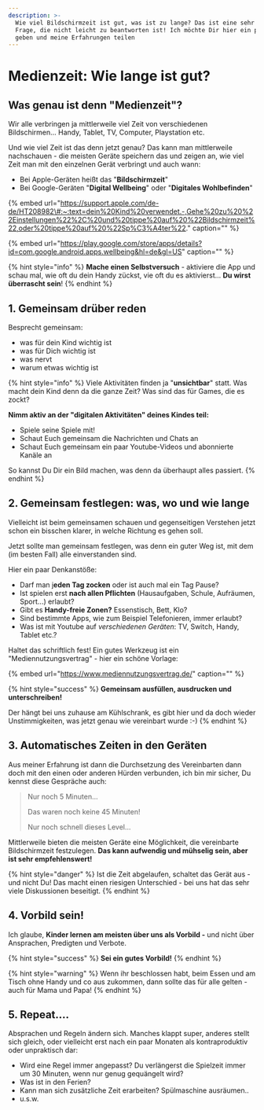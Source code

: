 ```yaml
---
description: >-
  Wie viel Bildschirmzeit ist gut, was ist zu lange? Das ist eine sehr komplexe
  Frage, die nicht leicht zu beantworten ist! Ich möchte Dir hier ein paar Tipps
  geben und meine Erfahrungen teilen
---
```


# Medienzeit: Wie lange ist gut?

## Was genau ist denn "Medienzeit"?

Wir alle verbringen ja mittlerweile viel Zeit von verschiedenen Bildschirmen... Handy, Tablet, TV, Computer, Playstation etc.

Und wie viel Zeit ist das denn jetzt genau? Das kann man mittlerweile nachschauen - die meisten Geräte speichern das und zeigen an, wie viel Zeit man mit den einzelnen Gerät verbringt und auch wann:

* Bei Apple-Geräten heißt das "**Bildschirmzeit**"
* Bei Google-Geräten "**Digital Wellbeing**" oder "**Digitales Wohlbefinden**"

{% embed url="https://support.apple.com/de-de/HT208982\#:~:text=dein%20Kind%20verwendet.-,Gehe%20zu%20%22Einstellungen%22%2C%20und%20tippe%20auf%20%22Bildschirmzeit%22,oder%20tippe%20auf%20%22Sp%C3%A4ter%22." caption="" %}

{% embed url="https://play.google.com/store/apps/details?id=com.google.android.apps.wellbeing&hl=de&gl=US" caption="" %}

{% hint style="info" %}
**Mache einen Selbstversuch** - aktiviere die App und schau mal, wie oft du dein Handy zückst, vie oft du es aktivierst... **Du wirst überrascht sein**!
{% endhint %}

## 1. Gemeinsam drüber reden

Besprecht gemeinsam:

* was für dein Kind wichtig ist
* was für Dich wichtig ist
* was nervt
* warum etwas wichtig ist 

{% hint style="info" %}
Viele Aktivitäten finden ja "**unsichtbar**" statt. Was macht dein Kind denn da die ganze Zeit? Was sind das für Games, die es zockt?

**Nimm aktiv an der "digitalen Aktivitäten" deines Kindes teil:**

* Spiele seine Spiele mit!
* Schaut Euch gemeinsam die Nachrichten und Chats an
* Schaut Euch gemeinsam ein paar Youtube-Videos und abonnierte Kanäle an

So kannst Du Dir ein Bild machen, was denn da überhaupt alles passiert.
{% endhint %}

## 2. Gemeinsam festlegen: was, wo und wie lange

Vielleicht ist beim gemeinsamen schauen und gegenseitigen Verstehen jetzt schon ein bisschen klarer, in welche Richtung es gehen soll.

Jetzt sollte man gemeinsam festlegen, was denn ein guter Weg ist, mit dem \(im besten Fall\) alle einverstanden sind.

Hier ein paar Denkanstöße:

* Darf man j**eden Tag zocken** oder ist auch mal ein Tag Pause?
* Ist spielen erst **nach allen Pflichten** \(Hausaufgaben, Schule, Aufräumen, Sport...\) erlaubt?
* Gibt es **Handy-freie Zonen?** Essenstisch, Bett, Klo?
* Sind bestimmte Apps, wie zum Beispiel Telefonieren, immer erlaubt?
* Was ist mit Youtube auf _verschiedenen Geräten_: TV, Switch, Handy, Tablet etc.?

Haltet das schriftlich fest! Ein gutes Werkzeug ist ein "Mediennutzungsvertrag" - hier ein schöne Vorlage:

{% embed url="https://www.mediennutzungsvertrag.de/" caption="" %}

{% hint style="success" %}
**Gemeinsam ausfüllen, ausdrucken und unterschreiben!‌**

Der hängt bei uns zuhause am Kühlschrank, es gibt hier und da doch wieder Unstimmigkeiten, was jetzt genau wie vereinbart wurde :-\)
{% endhint %}

## 3. Automatisches Zeiten in den Geräten

Aus meiner Erfahrung ist dann die Durchsetzung des Vereinbarten dann doch mit den einen oder anderen Hürden verbunden, ich bin mir sicher, Du kennst diese Gespräche auch:

> Nur noch 5 Minuten...
>
> Das waren noch keine 45 Minuten!
>
> Nur noch schnell dieses Level...

Mittlerweile bieten die meisten Geräte eine Möglichkeit, die vereinbarte Bildschirmzeit festzulegen. **Das kann aufwendig und mühselig sein, aber ist sehr empfehlenswert!**

{% hint style="danger" %}
Ist die Zeit abgelaufen, schaltet das Gerät aus - und nicht Du! Das macht einen riesigen Unterschied - bei uns hat das sehr viele Diskussionen beseitigt.
{% endhint %}

## 4. Vorbild sein!

Ich glaube, **Kinder lernen am meisten über uns als Vorbild -** und nicht über Ansprachen, Predigten und Verbote.

{% hint style="success" %}
**Sei ein gutes Vorbild!**
{% endhint %}

{% hint style="warning" %}
Wenn ihr beschlossen habt, beim Essen und am Tisch ohne Handy und co aus zukommen, dann sollte das für alle gelten - auch für Mama und Papa!
{% endhint %}

## 5. Repeat....

Absprachen und Regeln ändern sich. Manches klappt super, anderes stellt sich gleich, oder vielleicht erst nach ein paar Monaten als kontraproduktiv oder unpraktisch dar:

* Wird eine Regel immer angepasst? Du verlängerst die Spielzeit immer um 30 Minuten, wenn nur genug gequängelt wird?
* Was ist in den Ferien?
* Kann man sich zusätzliche Zeit erarbeiten? Spülmaschine ausräumen..
* u.s.w.

